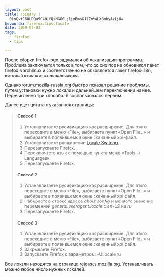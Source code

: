 ```yaml
--- 
layout: post
title: !binary |
  0LvQvtC60LDQu9C40LfQsNGG0LjRjyBmaXJlZm94LXBnbyAzLjU=
keywords: firefox,tips,locale
date: 2009-07-02
tags:
  - firefox
  - tips

---
```

После сборки firefox-pgo задумался об локализации программы. Проблема заключается только в том, что до сих пор не обновился пакет firefox в archlinux и соответственно не обновляется пакет firefox-i18n, который отвечает за локализацию.

Однако <a href="http://forum.mozilla-russia.org/doku.php?id=firefox:faqs:localization_1.1" rel="nofollow">forum.mozilla-russia.org</a> быстро показал решение проблемы, путем установки нужно локали и дальнейшем переключении на нее. Перечисленно три способа. Я воспользовался первым.

Далее идет цитата с указанной страницы:
<blockquote>
<h4>Способ 1</h4>
<div>
<ol>
	<li><span>Устанавливаете русификацию как расширение. Для этого переходите в меню «File», выбираете пункт «Open File…» и выбираете в появившемся окне скачанный xpi-файл.</span></li>
	<li><span>Устанавливаете расширение <a href="https://addons.mozilla.org/firefox/addon/356" rel="nofollow">Locale Switcher</a>.</span></li>
	<li><span>Перезапускаете Firefox.</span></li>
	<li><span>Переключаете язык с помощью пункта меню «Tools → Languages».</span></li>
	<li><span>Перезапускаете Firefox.</span></li>
</ol>
</div>
<h4>Способ 2</h4>
<div>
<ol>
	<li><span>Устанавливаете русификацию как расширение. Для этого переходите в меню «File», выбираете пункт «Open File…» и выбираете в появившемся окне скачанный xpi файл.</span></li>
	<li><span>Набираете в строке адреса <em>about:config</em> и меняете значение переменной <em>general.useragent.locale</em> с <em>en-US</em> на <em>ru</em></span></li>
	<li><span>Перезапускаете Firefox.</span></li>
</ol>
</div>
<h4>Способ 3</h4>
<ol>
	<li><span>Устанавливаете русификацию как расширение. Для этого переходите в меню «File», выбираете пункт «Open File…» и выбираете в появившемся окне скачанный xpi файл.</span></li>
	<li><span>Закрываете Firefox.</span></li>
	<li>Запускаете Firefox с параметром: -UIlocale ru</li>
</ol>
</blockquote>
Все локали находятся на странице <a href="http://releases.mozilla.org/pub/mozilla.org/firefox/releases/3.5/win32/xpi/" rel="nofollow">releases.mozilla.org</a>. Устанавливать можно любое число нужных локалей.
